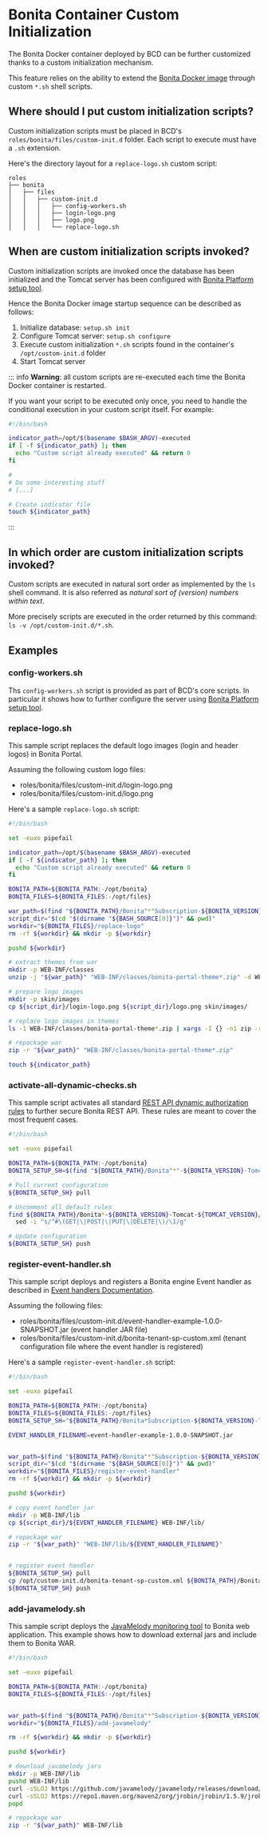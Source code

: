 # Bonita Container Custom Initialization

The Bonita Docker container deployed by BCD can be further customized thanks to a custom initialization mechanism.

This feature relies on the ability to extend the [Bonita Docker image](https://hub.docker.com/_/bonita/) through custom `*.sh` shell scripts.

## Where should I put custom initialization scripts?

Custom initialization scripts must be placed in BCD's `roles/bonita/files/custom-init.d` folder. Each script to execute must have a `.sh` extension.

Here's the directory layout for a `replace-logo.sh` custom script:
```
roles
├── bonita
│   ├── files
│   │   ├── custom-init.d
│   │   │   ├── config-workers.sh
│   │   │   ├── login-logo.png
│   │   │   ├── logo.png
│   │   │   └── replace-logo.sh
```

## When are custom initialization scripts invoked?

Custom initialization scripts are invoked once the database has been initialized and the Tomcat server has been configured with [Bonita Platform setup tool](https://documentation.bonitasoft.com/bonita/${bonitaDocVersion}/BonitaBPM_platform_setup).

Hence the Bonita Docker image startup sequence can be described as follows:

1. Initialize database: `setup.sh init`
1. Configure Tomcat server: `setup.sh configure`
1. Execute custom initialization `*.sh` scripts found in the container's `/opt/custom-init.d` folder
1. Start Tomcat server

::: info
**Warning**: all custom scripts are re-executed each time the Bonita Docker container is restarted.

If you want your script to be executed only once, you need to handle the conditional execution in your custom script itself.
For example:
```bash
#!/bin/bash

indicator_path=/opt/$(basename $BASH_ARGV)-executed
if [ -f ${indicator_path} ]; then
  echo "Custom script already executed" && return 0
fi

#
# Do some interesting stuff
# [...]

# Create indicator file
touch ${indicator_path}
```
:::

## In which order are custom initialization scripts invoked?

Custom scripts are executed in natural sort order as implemented by the `ls` shell command. It is also referred as _natural sort of (version) numbers within text_.

More precisely scripts are executed in the order returned by this command: `ls -v /opt/custom-init.d/*.sh`.

## Examples

### config-workers.sh

Ths `config-workers.sh` script is provided as part of BCD's core scripts.
In particular it shows how to further configure the server using [Bonita Platform setup tool](https://documentation.bonitasoft.com/bonita/${bonitaDocVersion}/BonitaBPM_platform_setup).

### replace-logo.sh

This sample script replaces the default logo images (login and header logos) in Bonita Portal.

Assuming the following custom logo files:

- roles/bonita/files/custom-init.d/login-logo.png
- roles/bonita/files/custom-init.d/logo.png

Here's a sample `replace-logo.sh` script:

```bash
#!/bin/bash

set -euxo pipefail

indicator_path=/opt/$(basename $BASH_ARGV)-executed
if [ -f ${indicator_path} ]; then
  echo "Custom script already executed" && return 0
fi

BONITA_PATH=${BONITA_PATH:-/opt/bonita}
BONITA_FILES=${BONITA_FILES:-/opt/files}

war_path=$(find "${BONITA_PATH}/Bonita"*"Subscription-${BONITA_VERSION}-Tomcat-${TOMCAT_VERSION}/server/webapps" -name bonita.war)
script_dir="$(cd "$(dirname "${BASH_SOURCE[0]}")" && pwd)"
workdir="${BONITA_FILES}/replace-logo"
rm -rf ${workdir} && mkdir -p ${workdir}

pushd ${workdir}

# extract themes from war
mkdir -p WEB-INF/classes
unzip -j "${war_path}" "WEB-INF/classes/bonita-portal-theme*.zip" -d WEB-INF/classes

# prepare logo images
mkdir -p skin/images
cp ${script_dir}/login-logo.png ${script_dir}/logo.png skin/images/

# replace logo images in themes
ls -1 WEB-INF/classes/bonita-portal-theme*.zip | xargs -I {} -n1 zip -r {} skin

# repackage war
zip -r "${war_path}" "WEB-INF/classes/bonita-portal-theme*.zip"

touch ${indicator_path}
```

### activate-all-dynamic-checks.sh

This sample script activates all standard [REST API dynamic authorization rules](https://documentation.bonitasoft.com/bonita/${bonitaDocVersion}/rest-api-authorization) to further secure Bonita REST API. These rules are meant to cover the most frequent cases.

```bash
#!/bin/bash

set -euxo pipefail

BONITA_PATH=${BONITA_PATH:-/opt/bonita}
BONITA_SETUP_SH=$(find "${BONITA_PATH}/Bonita"*"-${BONITA_VERSION}-Tomcat-${TOMCAT_VERSION}/setup" -name setup.sh)

# Pull current configuration
${BONITA_SETUP_SH} pull

# Uncomment all default rules
find ${BONITA_PATH}/Bonita*-${BONITA_VERSION}-Tomcat-${TOMCAT_VERSION}/setup/platform_conf/current -name "dynamic-permissions-checks-custom.properties" | xargs -I{} -n10 \
  sed -i "s/^#\(GET|\|POST|\|PUT|\|DELETE|\)/\1/g"

# Update configuration
${BONITA_SETUP_SH} push
```

### register-event-handler.sh

This sample script deploys and registers a Bonita engine Event handler as described in [Event handlers Documentation](https://documentation.bonitasoft.com/bonita/${bonitaDocVersion}/event-handlers).

Assuming the following files:

- roles/bonita/files/custom-init.d/event-handler-example-1.0.0-SNAPSHOT.jar (event handler JAR file)
- roles/bonita/files/custom-init.d/bonita-tenant-sp-custom.xml (tenant configuration file where the event handler is registered)

Here's a sample `register-event-handler.sh` script:


```bash
#!/bin/bash

set -euxo pipefail

BONITA_PATH=${BONITA_PATH:-/opt/bonita}
BONITA_FILES=${BONITA_FILES:-/opt/files}
BONITA_SETUP_SH="${BONITA_PATH}/Bonita*Subscription-${BONITA_VERSION}-Tomcat-${TOMCAT_VERSION}/setup/setup.sh"

EVENT_HANDLER_FILENAME=event-handler-example-1.0.0-SNAPSHOT.jar


war_path=$(find "${BONITA_PATH}/Bonita"*"Subscription-${BONITA_VERSION}-Tomcat-${TOMCAT_VERSION}/server/webapps" -name bonita.war)
script_dir="$(cd "$(dirname "${BASH_SOURCE[0]}")" && pwd)"
workdir="${BONITA_FILES}/register-event-handler"
rm -rf ${workdir} && mkdir -p ${workdir}

pushd ${workdir}

# copy event handler jar
mkdir -p WEB-INF/lib
cp ${script_dir}/${EVENT_HANDLER_FILENAME} WEB-INF/lib/

# repackage war
zip -r "${war_path}" "WEB-INF/lib/${EVENT_HANDLER_FILENAME}"


# register event handler
${BONITA_SETUP_SH} pull
cp /opt/custom-init.d/bonita-tenant-sp-custom.xml ${BONITA_PATH}/Bonita*Subscription-${BONITA_VERSION}-Tomcat-${TOMCAT_VERSION}/setup/platform_conf/current/tenant_template_engine/
${BONITA_SETUP_SH} push
```

### add-javamelody.sh

This sample script deploys the [JavaMelody monitoring tool](https://github.com/javamelody/javamelody/wiki) to Bonita web application. This example shows how to download external jars and include them to Bonita WAR.

```bash
#!/bin/bash

set -euxo pipefail

BONITA_PATH=${BONITA_PATH:-/opt/bonita}
BONITA_FILES=${BONITA_FILES:-/opt/files}


war_path=$(find "${BONITA_PATH}/Bonita"*"Subscription-${BONITA_VERSION}-Tomcat-${TOMCAT_VERSION}/server/webapps" -name bonita.war)
workdir="${BONITA_FILES}/add-javamelody"

rm -rf ${workdir} && mkdir -p ${workdir}

pushd ${workdir}

# download javamelody jars
mkdir -p WEB-INF/lib
pushd WEB-INF/lib
curl -sSLOJ https://github.com/javamelody/javamelody/releases/download/javamelody-core-1.70.0/javamelody-core-1.70.0.jar
curl -sSLOJ https://repo1.maven.org/maven2/org/jrobin/jrobin/1.5.9/jrobin-1.5.9.jar
popd

# repackage war
zip -r "${war_path}" WEB-INF/lib
```
